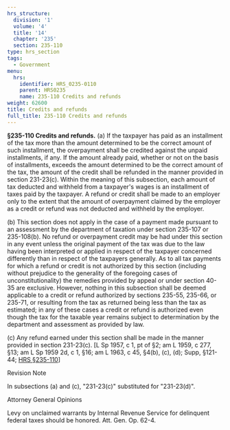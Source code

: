 ```yaml
---
hrs_structure:
  division: '1'
  volume: '4'
  title: '14'
  chapter: '235'
  section: 235-110
type: hrs_section
tags:
  - Government
menu:
  hrs:
    identifier: HRS_0235-0110
    parent: HRS0235
    name: 235-110 Credits and refunds
weight: 62600
title: Credits and refunds
full_title: 235-110 Credits and refunds
---
```

**§235-110 Credits and refunds.** (a) If the taxpayer has paid as an installment of the tax more than the amount determined to be the correct amount of such installment, the overpayment shall be credited against the unpaid installments, if any. If the amount already paid, whether or not on the basis of installments, exceeds the amount determined to be the correct amount of the tax, the amount of the credit shall be refunded in the manner provided in section 231-23(c). Within the meaning of this subsection, each amount of tax deducted and withheld from a taxpayer's wages is an installment of taxes paid by the taxpayer. A refund or credit shall be made to an employer only to the extent that the amount of overpayment claimed by the employer as a credit or refund was not deducted and withheld by the employer.

(b) This section does not apply in the case of a payment made pursuant to an assessment by the department of taxation under section 235-107 or 235-108(b). No refund or overpayment credit may be had under this section in any event unless the original payment of the tax was due to the law having been interpreted or applied in respect of the taxpayer concerned differently than in respect of the taxpayers generally. As to all tax payments for which a refund or credit is not authorized by this section (including without prejudice to the generality of the foregoing cases of unconstitutionality) the remedies provided by appeal or under section 40-35 are exclusive. However, nothing in this subsection shall be deemed applicable to a credit or refund authorized by sections 235-55, 235-66, or 235-71, or resulting from the tax as returned being less than the tax as estimated; in any of these cases a credit or refund is authorized even though the tax for the taxable year remains subject to determination by the department and assessment as provided by law.

(c) Any refund earned under this section shall be made in the manner provided in section 231-23(c). [L Sp 1957, c 1, pt of §2; am L 1959, c 277, §13; am L Sp 1959 2d, c 1, §16; am L 1963, c 45, §4(b), (c), (d); Supp, §121-44; [HRS §235-110](/title-14/chapter-235/section-235-110/)]

Revision Note

In subsections (a) and (c), "231-23(c)" substituted for "231-23(d)".

Attorney General Opinions

Levy on unclaimed warrants by Internal Revenue Service for delinquent federal taxes should be honored. Att. Gen. Op. 62-4.